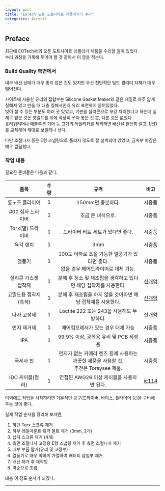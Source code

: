 ```yaml
---
layout: post
title: "EOTech 오픈 도트사이트 레플리카의 수리"
categories: Airsoft
---
```


## Preface

최근에 EOTech社의 오픈 도트사이트 레플리카 제품을 수리할 일이 있었다.  
수리 과정을 기록해 두어야 할 것 같아서 이 글을 적는다.
<!--excerpt-->

### Build Quality 측면에서

내부 배선 상태가 매우 좋지 않은 것도 있지만 우선 전반적인 빌드 퀄리티 자체가 매우 떨어진다.  

사이트에 사용한 유리의 접합부는 Silicone Gasket Maker와 같은 재질로 아주 얇게 칠해져 있고 만들 때 대충 칠해서인지 유리 표면까지 묻어있었다.  
빛이 샐 수 있는 부분도 여러 곳 있었고, 기판을 실리콘으로 보강 처리했다고 하는데 실제로 받은 것은 핫멜트를 위에 적당히 쏘아 놓은 것 뿐, 다른 것은 없었다.  
홀리워리어나 에볼루션 기어 등 고가의 레플리카를 제외하면 배선을 완전히 갈고, LED를 교체해야 제대로 보일려나 싶다.   

다만 조절나사 등은 E형 스냅링으로 풀리지 않도록 잘 설계되어 있었고, 금속부 마감은 매우 깔끔했다.

### 작업 내용

필요한 준비물은 다음과 같다.

| 품목 | 수량 | 규격 | 비고 |
| :---: | :---: | :---: | :---: |
| 롱노즈 플라이어 | 1 | 150mm면 충분하다. | 시중품 |
| #00 십자 드라이버 | 1 | 조금 큰 녀석으로. | 시중품 |
| Torx(별) 드라이버 | 1 | 드라이버 비트 세트가 있다면 좋다. | 시중품 |
| 육각 렌치 | 1 | 3mm | 시중품 |
| 열풍기 | 1 | 100도 이하로 조절 가능한 열풍기가 있다면 좋다.<br />없을 경우 헤어드라이어로 대체 가능. | 시중품 |
| 실리콘 가스켓 접착제 | 1 | 분해 후 청소 및 재조립을 생각하고 있다면 해당 접착제를 사용한다. | [신개암](http://n-gaeam.co.kr/product/detail.html?product_no=1813&cate_no=481&display_group=1) |
| 고밀도용 접착제(흑색) | 1 | 분해 후 재조립을 하지 않을 것이라면 해당 접착제를 사용한다. | [신개암](http://n-gaeam.co.kr/product/detail.html?product_no=1816&cate_no=681&display_group=1) |
| 나사 고정제 | 1 | Loctite 222 또는 243을 사용해도 무방하다. | [신개암](http://n-gaeam.co.kr/product/detail.html?product_no=1364&cate_no=680&display_group=1) |
| 먼지 제거제 | 1 | 에어컴프레서가 있는 경우 대체 가능 | 시중품 |
| IPA | 1 | 99.9% 이상, 광학용 유리 및 PCB 세정용 | 시중품 |
| 극세사 천 | 1 | 먼지가 없는 카메라 렌즈 등에 사용하는 깨끗한 제품을 사용할 것.<br />추천은 Toraysee 제품. | 시중품 |
| IDC 케이블(컬러) | 1 | 연접된 AWG26 이상 케이블을 사용하면 된다. | [ic114](https://www.ic114.com/WebSite/site/sc/00V0.aspx?id_p=P0031792) |


이외에도 작업을 시작하려면 기본적인 공구(드라이버, 바이스, 플라이어 등)을 구비해 두는 것이 좋다.  

실제 작업 순서를 정리해 보자면,

1. 하단 Torx 스크류 제거
2. 하부 레일마운트 육각 볼트 제거 (3mm, 2개)
3. 십자 스크류 제거 (4개)
4. 측면 조절나사 고정용 E형 스냅링 제거 후 측면 조절나사 제거
5. 내부 부품 탈거(유리 및 고정부)
6. 열풍기로 매우 약하게 가열하여 배터리 삽입부 제거
7. 배선 제거 후 재작업
8. 역순으로 조립

대충 이 정도 순서가 되겠다.

<style>
.footnotes {
    font-size: 0.8rem;
}
</style>

---
<div class="footnotes" markdown="1">
</div>